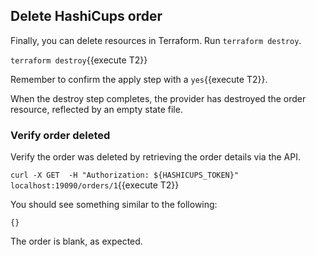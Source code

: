 ## Delete HashiCups order

Finally, you can delete resources in Terraform. Run `terraform destroy`. 

`terraform destroy`{{execute T2}}

Remember to confirm the apply step with a `yes`{{execute T2}}.

When the destroy step completes, the provider has destroyed the order resource, reflected by an empty state file.


### Verify order deleted

Verify the order was deleted by retrieving the order details via the API. 

`curl -X GET  -H "Authorization: ${HASHICUPS_TOKEN}" localhost:19090/orders/1`{{execute T2}}

You should see something similar to the following:

```
{}
```

The order is blank, as expected.